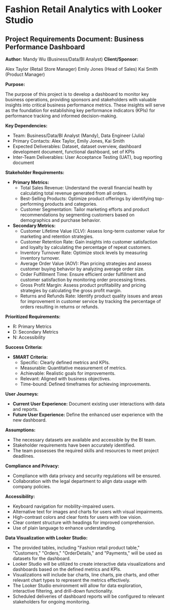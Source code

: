 # Fashion Retail Analytics with Looker Studio
## Project Requirements Document: Business Performance Dashboard

**Author:** Mandy Wu (Business/Data/BI Analyst)
**Client/Sponsor:**

Alex Taylor (Retail Store Manager)
Emily Jones (Head of Sales)
Kai Smith (Product Manager)

**Purpose:**

The purpose of this project is to develop a dashboard to monitor key business operations, providing sponsors and stakeholders with valuable insights into critical business performance metrics. These insights will serve as the foundation for establishing key performance indicators (KPIs) for performance tracking and informed decision-making.

**Key Dependencies:**

* Team: Business/Data/BI Analyst (Mandy), Data Engineer (Julia)
* Primary Contacts: Alex Taylor, Emily Jones, Kai Smith
* Expected Deliverables: Dataset, dataset overview, dashboard development document, functional dashboard, set of KPIs
* Inter-Team Deliverables: User Acceptance Testing (UAT), bug reporting document

**Stakeholder Requirements:**

* **Primary Metrics:**
    * Total Sales Revenue: Understand the overall financial health by calculating total revenue generated from all orders.
    * Best-Selling Products: Optimize product offerings by identifying top-performing products and categories.
    * Customer Segmentation: Tailor marketing efforts and product recommendations by segmenting customers based on demographics and purchase behavior.
* **Secondary Metrics:**
    * Customer Lifetime Value (CLV): Assess long-term customer value for marketing and retention strategies.
    * Customer Retention Rate: Gain insights into customer satisfaction and loyalty by calculating the percentage of repeat customers.
    * Inventory Turnover Rate: Optimize stock levels by measuring inventory turnover.
    * Average Order Value (AOV): Plan pricing strategies and assess customer buying behavior by analyzing average order size.
    * Order Fulfillment Time: Ensure efficient order fulfillment and customer satisfaction by monitoring order processing times.
    * Gross Profit Margin: Assess product profitability and pricing strategies by calculating the gross profit margin.
    * Returns and Refunds Rate: Identify product quality issues and areas for improvement in customer service by tracking the percentage of orders resulting in returns or refunds.

**Prioritized Requirements:**

* R: Primary Metrics
* D: Secondary Metrics
* N: Accessibility

**Success Criteria:**

* **SMART Criteria:**
    * Specific: Clearly defined metrics and KPIs.
    * Measurable: Quantitative measurement of metrics.
    * Achievable: Realistic goals for improvements.
    * Relevant: Aligned with business objectives.
    * Time-bound: Defined timeframes for achieving improvements.

**User Journeys:**

* **Current User Experience:** Document existing user interactions with data and reports.
* **Future User Experience:** Define the enhanced user experience with the new dashboard.

**Assumptions:**

* The necessary datasets are available and accessible by the BI team.
* Stakeholder requirements have been accurately identified.
* The team possesses the required skills and resources to meet project deadlines.

**Compliance and Privacy:**

* Compliance with data privacy and security regulations will be ensured.
* Collaboration with the legal department to align data usage with company policies.

**Accessibility:**

* Keyboard navigation for mobility-impaired users.
* Alternative text for images and charts for users with visual impairments.
* High-contrast colors and clear fonts for users with low vision.
* Clear content structure with headings for improved comprehension.
* Use of plain language to enhance understanding.

**Data Visualization with Looker Studio:**

* The provided tables, including "Fashion retail product table," "Customers," "Orders," "OrderDetails," and "Payments," will be used as datasets for the dashboard.
* Looker Studio will be utilized to create interactive data visualizations and dashboards based on the defined metrics and KPIs.
* Visualizations will include bar charts, line charts, pie charts, and other relevant chart types to represent the metrics effectively.
* The Looker Studio environment will allow for data exploration, interactive filtering, and drill-down functionality.
* Scheduled deliveries of dashboard reports will be configured to relevant stakeholders for ongoing monitoring.
